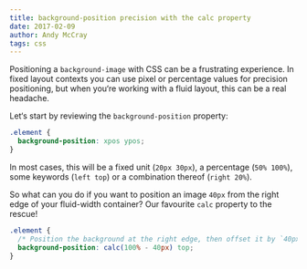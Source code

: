 ```yaml
---
title: background-position precision with the calc property
date: 2017-02-09
author: Andy McCray
tags: css
---
```


Positioning a `background-image` with CSS can be a frustrating experience. In fixed layout contexts you can use pixel or percentage values for precision positioning, but when you‘re working with a fluid layout, this can be a real headache.

Let‘s start by reviewing the `background-position` property:

```css
.element {
  background-position: xpos ypos;
}
```

In most cases, this will be a fixed unit (`20px 30px`), a percentage (`50% 100%`), some keywords (`left top`) or a combination thereof (`right 20%`).

So what can you do if you want to position an image `40px` from the right edge of your fluid-width container? Our favourite `calc` property to the rescue!

```css
.element {
  /* Position the background at the right edge, then offset it by `40px` */
  background-position: calc(100% - 40px) top;
}
```
